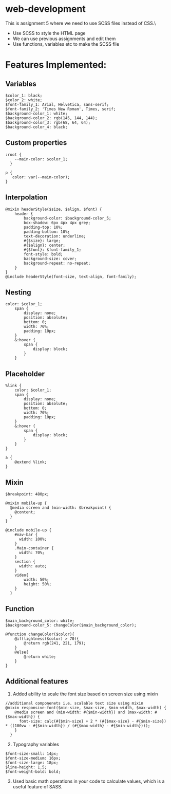 # web-development
This is assignment 5 where we need to use SCSS files instead of CSS.\

- Use SCSS to style the HTML page
- We can use previous assignments and edit them
- Use functions, variables etc to make the SCSS file


# Features Implemented:

## Variables
```
$color_1: black;
$color_2: white;
$font-family_1: Arial, Helvetica, sans-serif;
$font-family_2: 'Times New Roman', Times, serif;
$background-color_1: white;
$background-color_2: rgb(145, 144, 144);
$background-color_3: rgb(68, 64, 64);
$background-color_4: black;
```
## Custom properties
```
:root {
    --main-color: $color_1;
  }
  
p {
   color: var(--main-color);
}

```

## Interpolation
```
@mixin headerStyle($size, $align, $font) {
    header {
		background-color: $background-color_5;
        box-shadow: 6px 4px 4px grey;
	    padding-top: 10%;
	    padding-bottom: 10%;
	    text-decoration: underline;
	    #{$size}: large;
	    #{$align}: center;
	    #{$font}: $font-family_1;
	    font-style: bold;
	    background-size: cover;
	    background-repeat: no-repeat;
    }
}
@include headerStyle(font-size, text-align, font-family);

```

## Nesting
```
color: $color_1;
	span {
		display: none;
		position: absolute;
		bottom: 0;
		width: 70%;
		padding: 10px;
	}
	&:hover {
		span {
			display: block;
		}
	}
```

## Placeholder
```
%link {
	color: $color_1;
	span {
		display: none;
		position: absolute;
		bottom: 0;
		width: 70%;
		padding: 10px;
	}
	&:hover {
		span {
			display: block;
		}
	}
}

a {
	@extend %link;
}
```

## Mixin
```
$breakpoint: 480px;

@mixin mobile-up {
  @media screen and (min-width: $breakpoint) {
    @content;
  }
}

@include mobile-up {
    #nav-bar {
      width: 100%;
    }
    .Main-container {
      width: 70%;
    }
    section {
      width: auto;
    }
	video{
		width: 50%;
		height: 50%;
	}
  }  
```
## Function
```
$main_background_color: white;
$background-color_5: changeColor($main_background_color);

@function changeColor($color){
    @if(lightness($color) > 70){
        @return rgb(241, 221, 179);
    }
    @else{
        @return white;
    }
}
```

## Additional features
1. Added ability to scale the font size based on screen size using mixin
```
//additional componenets i.e. scalable text size using mixin
@mixin responsive-font($min-size, $max-size, $min-width, $max-width) {
	@media screen and (min-width: #{$min-width}) and (max-width: #{$max-width}) {
	  font-size: calc(#{$min-size} + 2 * (#{$max-size} - #{$min-size}) * ((100vw - #{$min-width}) / (#{$max-width} - #{$min-width})));
	}
  }
```

2. Typography variables
```
$font-size-small: 14px;
$font-size-medium: 16px;
$font-size-large: 18px;
$line-height: 1.5;
$font-weight-bold: bold;
```

3. Used basic math operations in your code to calculate values, which is a useful feature of SASS.

